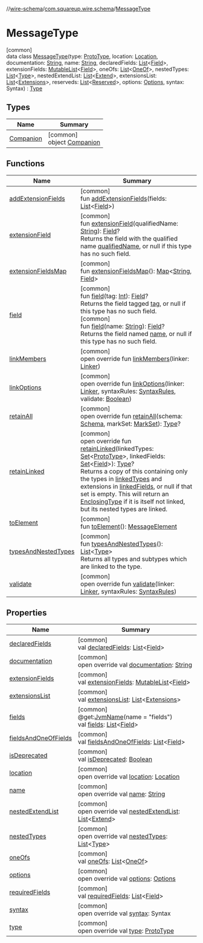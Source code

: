 //[wire-schema](../../../index.md)/[com.squareup.wire.schema](../index.md)/[MessageType](index.md)

# MessageType

[common]\
data class [MessageType](index.md)(type: [ProtoType](../-proto-type/index.md), location: [Location](../-location/index.md), documentation: [String](https://kotlinlang.org/api/latest/jvm/stdlib/kotlin/-string/index.html), name: [String](https://kotlinlang.org/api/latest/jvm/stdlib/kotlin/-string/index.html), declaredFields: [List](https://kotlinlang.org/api/latest/jvm/stdlib/kotlin.collections/-list/index.html)&lt;[Field](../-field/index.md)&gt;, extensionFields: [MutableList](https://kotlinlang.org/api/latest/jvm/stdlib/kotlin.collections/-mutable-list/index.html)&lt;[Field](../-field/index.md)&gt;, oneOfs: [List](https://kotlinlang.org/api/latest/jvm/stdlib/kotlin.collections/-list/index.html)&lt;[OneOf](../-one-of/index.md)&gt;, nestedTypes: [List](https://kotlinlang.org/api/latest/jvm/stdlib/kotlin.collections/-list/index.html)&lt;[Type](../-type/index.md)&gt;, nestedExtendList: [List](https://kotlinlang.org/api/latest/jvm/stdlib/kotlin.collections/-list/index.html)&lt;[Extend](../-extend/index.md)&gt;, extensionsList: [List](https://kotlinlang.org/api/latest/jvm/stdlib/kotlin.collections/-list/index.html)&lt;[Extensions](../-extensions/index.md)&gt;, reserveds: [List](https://kotlinlang.org/api/latest/jvm/stdlib/kotlin.collections/-list/index.html)&lt;[Reserved](../-reserved/index.md)&gt;, options: [Options](../-options/index.md), syntax: Syntax) : [Type](../-type/index.md)

## Types

| Name | Summary |
|---|---|
| [Companion](-companion/index.md) | [common]<br>object [Companion](-companion/index.md) |

## Functions

| Name | Summary |
|---|---|
| [addExtensionFields](add-extension-fields.md) | [common]<br>fun [addExtensionFields](add-extension-fields.md)(fields: [List](https://kotlinlang.org/api/latest/jvm/stdlib/kotlin.collections/-list/index.html)&lt;[Field](../-field/index.md)&gt;) |
| [extensionField](extension-field.md) | [common]<br>fun [extensionField](extension-field.md)(qualifiedName: [String](https://kotlinlang.org/api/latest/jvm/stdlib/kotlin/-string/index.html)): [Field](../-field/index.md)?<br>Returns the field with the qualified name [qualifiedName](extension-field.md), or null if this type has no such field. |
| [extensionFieldsMap](extension-fields-map.md) | [common]<br>fun [extensionFieldsMap](extension-fields-map.md)(): [Map](https://kotlinlang.org/api/latest/jvm/stdlib/kotlin.collections/-map/index.html)&lt;[String](https://kotlinlang.org/api/latest/jvm/stdlib/kotlin/-string/index.html), [Field](../-field/index.md)&gt; |
| [field](field.md) | [common]<br>fun [field](field.md)(tag: [Int](https://kotlinlang.org/api/latest/jvm/stdlib/kotlin/-int/index.html)): [Field](../-field/index.md)?<br>Returns the field tagged [tag](field.md), or null if this type has no such field.<br>[common]<br>fun [field](field.md)(name: [String](https://kotlinlang.org/api/latest/jvm/stdlib/kotlin/-string/index.html)): [Field](../-field/index.md)?<br>Returns the field named [name](field.md), or null if this type has no such field. |
| [linkMembers](link-members.md) | [common]<br>open override fun [linkMembers](link-members.md)(linker: [Linker](../-linker/index.md)) |
| [linkOptions](link-options.md) | [common]<br>open override fun [linkOptions](link-options.md)(linker: [Linker](../-linker/index.md), syntaxRules: [SyntaxRules](../-syntax-rules/index.md), validate: [Boolean](https://kotlinlang.org/api/latest/jvm/stdlib/kotlin/-boolean/index.html)) |
| [retainAll](retain-all.md) | [common]<br>open override fun [retainAll](retain-all.md)(schema: [Schema](../-schema/index.md), markSet: [MarkSet](../-mark-set/index.md)): [Type](../-type/index.md)? |
| [retainLinked](retain-linked.md) | [common]<br>open override fun [retainLinked](retain-linked.md)(linkedTypes: [Set](https://kotlinlang.org/api/latest/jvm/stdlib/kotlin.collections/-set/index.html)&lt;[ProtoType](../-proto-type/index.md)&gt;, linkedFields: [Set](https://kotlinlang.org/api/latest/jvm/stdlib/kotlin.collections/-set/index.html)&lt;[Field](../-field/index.md)&gt;): [Type](../-type/index.md)?<br>Returns a copy of this containing only the types in [linkedTypes](retain-linked.md) and extensions in [linkedFields](retain-linked.md), or null if that set is empty. This will return an [EnclosingType](../-enclosing-type/index.md) if it is itself not linked, but its nested types are linked. |
| [toElement](to-element.md) | [common]<br>fun [toElement](to-element.md)(): [MessageElement](../../com.squareup.wire.schema.internal.parser/-message-element/index.md) |
| [typesAndNestedTypes](../-type/types-and-nested-types.md) | [common]<br>fun [typesAndNestedTypes](../-type/types-and-nested-types.md)(): [List](https://kotlinlang.org/api/latest/jvm/stdlib/kotlin.collections/-list/index.html)&lt;[Type](../-type/index.md)&gt;<br>Returns all types and subtypes which are linked to the type. |
| [validate](validate.md) | [common]<br>open override fun [validate](validate.md)(linker: [Linker](../-linker/index.md), syntaxRules: [SyntaxRules](../-syntax-rules/index.md)) |

## Properties

| Name | Summary |
|---|---|
| [declaredFields](declared-fields.md) | [common]<br>val [declaredFields](declared-fields.md): [List](https://kotlinlang.org/api/latest/jvm/stdlib/kotlin.collections/-list/index.html)&lt;[Field](../-field/index.md)&gt; |
| [documentation](documentation.md) | [common]<br>open override val [documentation](documentation.md): [String](https://kotlinlang.org/api/latest/jvm/stdlib/kotlin/-string/index.html) |
| [extensionFields](extension-fields.md) | [common]<br>val [extensionFields](extension-fields.md): [MutableList](https://kotlinlang.org/api/latest/jvm/stdlib/kotlin.collections/-mutable-list/index.html)&lt;[Field](../-field/index.md)&gt; |
| [extensionsList](extensions-list.md) | [common]<br>val [extensionsList](extensions-list.md): [List](https://kotlinlang.org/api/latest/jvm/stdlib/kotlin.collections/-list/index.html)&lt;[Extensions](../-extensions/index.md)&gt; |
| [fields](fields.md) | [common]<br>@get:[JvmName](https://kotlinlang.org/api/latest/jvm/stdlib/kotlin.jvm/-jvm-name/index.html)(name = "fields")<br>val [fields](fields.md): [List](https://kotlinlang.org/api/latest/jvm/stdlib/kotlin.collections/-list/index.html)&lt;[Field](../-field/index.md)&gt; |
| [fieldsAndOneOfFields](fields-and-one-of-fields.md) | [common]<br>val [fieldsAndOneOfFields](fields-and-one-of-fields.md): [List](https://kotlinlang.org/api/latest/jvm/stdlib/kotlin.collections/-list/index.html)&lt;[Field](../-field/index.md)&gt; |
| [isDeprecated](is-deprecated.md) | [common]<br>val [isDeprecated](is-deprecated.md): [Boolean](https://kotlinlang.org/api/latest/jvm/stdlib/kotlin/-boolean/index.html) |
| [location](location.md) | [common]<br>open override val [location](location.md): [Location](../-location/index.md) |
| [name](name.md) | [common]<br>open override val [name](name.md): [String](https://kotlinlang.org/api/latest/jvm/stdlib/kotlin/-string/index.html) |
| [nestedExtendList](nested-extend-list.md) | [common]<br>open override val [nestedExtendList](nested-extend-list.md): [List](https://kotlinlang.org/api/latest/jvm/stdlib/kotlin.collections/-list/index.html)&lt;[Extend](../-extend/index.md)&gt; |
| [nestedTypes](nested-types.md) | [common]<br>open override val [nestedTypes](nested-types.md): [List](https://kotlinlang.org/api/latest/jvm/stdlib/kotlin.collections/-list/index.html)&lt;[Type](../-type/index.md)&gt; |
| [oneOfs](one-ofs.md) | [common]<br>val [oneOfs](one-ofs.md): [List](https://kotlinlang.org/api/latest/jvm/stdlib/kotlin.collections/-list/index.html)&lt;[OneOf](../-one-of/index.md)&gt; |
| [options](options.md) | [common]<br>open override val [options](options.md): [Options](../-options/index.md) |
| [requiredFields](required-fields.md) | [common]<br>val [requiredFields](required-fields.md): [List](https://kotlinlang.org/api/latest/jvm/stdlib/kotlin.collections/-list/index.html)&lt;[Field](../-field/index.md)&gt; |
| [syntax](syntax.md) | [common]<br>open override val [syntax](syntax.md): Syntax |
| [type](type.md) | [common]<br>open override val [type](type.md): [ProtoType](../-proto-type/index.md) |
